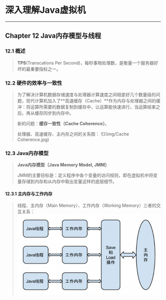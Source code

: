 # 深入理解Java虚拟机 #

---

## Chapter 12 Java内存模型与线程 ##

### 12.1 概述 ###

>
>**TPS**(Transcations Per Second)，每秒事物处理数，是衡量一个服务器好坏的最重要指标之一。

### 12.2 硬件的效率与一致性 ###
>
>为了解决计算机数据存储速度与处理器计算速度之间相差好几个数量级的问题，现代计算机加入了**高速缓存（Cache）**作为内存与处理器之间的缓冲：将运算所需要的数据复制到缓存中，让运算能快速进行，当运算结束之后，再从缓存同步到内存中。
>
>新的问题：**缓存一致性（Cache Coherence）**。
>
>处理器、高速缓存、主内存之间的关系图：
>![](img/Cache Coherence.jpg)

### 12.3 Java内存模型 ###
>
>**Java内存模型（Java Memory Model, JMM）**
>
>JMM的主要目标是：定义程序中各个变量的访问规则，即在虚拟机中将变量存储到内存和从内存中取出变量这样的底层细节。

#### 12.3.1 主内存与工作内存 ####
>
>线程、主内存（Main Memory）、工作内存（Working Memory）三者的交互关系：
>![](img/线程、主内存、工作内存之间的关系.png)
>